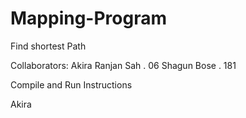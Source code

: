 # Mapping-Program
Find shortest Path 

Collaborators:
Akira Ranjan Sah . 06
Shagun Bose . 181


Compile and Run Instructions

Akira
